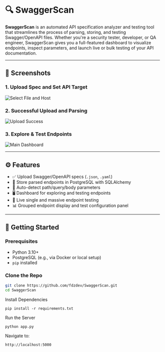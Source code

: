 # 🔍 SwaggerScan

**SwaggerScan** is an automated API specification analyzer and testing tool that streamlines the process of parsing, storing, and testing Swagger/OpenAPI files. Whether you're a security tester, developer, or QA engineer, SwaggerScan gives you a full-featured dashboard to visualize endpoints, inspect parameters, and launch live or bulk testing of your API documentation.

---

## 📸 Screenshots

### 1. Upload Spec and Set API Target
![Select File and Host](https://github.com/fdzdev/SwaggerScan/screenshots/select.png)

### 2. Successful Upload and Parsing
![Upload Success](https://github.com/fdzdev/SwaggerScan/screenshots/success.png)

### 3. Explore & Test Endpoints
![Main Dashboard](https://github.com/fdzdev/SwaggerScan/screenshots/main.png)

---

## ⚙️ Features

- ✅ Upload Swagger/OpenAPI specs (`.json`, `.yaml`)
- 📁 Store parsed endpoints in PostgreSQL with SQLAlchemy
- 🧠 Auto-detect path/query/body parameters
- 🖥️ Dashboard for exploring and testing endpoints
- 🧪 Live single and massive endpoint testing
- 📊 Grouped endpoint display and test configuration panel

---

## 🚀 Getting Started

### Prerequisites

- Python 3.10+
- PostgreSQL (e.g., via Docker or local setup)
- `pip` installed

### Clone the Repo

```bash
git clone https://github.com/fdzdev/SwaggerScan.git
cd SwaggerScan
```
Install Dependencies
```
pip install -r requirements.txt
```
Run the Server
```
python app.py

```
Navigate to:
```
http://localhost:5000

```

